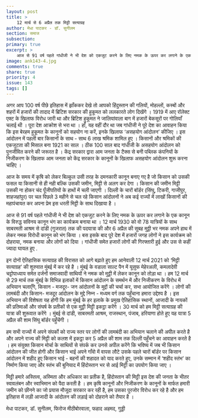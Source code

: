 ```yaml
---
layout: post
title: >
    12 मार्च से 6 अप्रैल तक मिट्टी सत्याग्रह
author: मेधा पाटकर - डॉ. सुनीलम
section: समाज
subsection:
primary: true
excerpt: >
    आज से 91 वर्ष पहले गांधीजी ने भी देश को एकजुट करने के लिए नमक के ऊपर कर लगाने के एक कानून के विरुद्ध सविनय कानून भंग का कार्यक्रम बनाया था ।
image: ank143-4.jpg
comments: true
share: true
priority: 4
issue: 143
tags: []
---
```


अगर आप 100 वर्ष पीछे इतिहास में झाँककर देखे तो आपको हिंदुस्तान की गलियों, मोहल्लों, कस्बों और शहरों में हजारों की तादाद में ब्रिटिश सरकार की हुकूमत को ललकारते लोग दिखेंगे । 1919 में आए रॉलेक्ट एक्ट के खिलाफ विरोध जारी था और ब्रिटिश हुकूमत ने जालियांवाला बाग में हजारों बेकसूरों पर गोलियाँ चलाई थी । पूरा देश आक्रोश से भरा था । हाँ, यह वहीं दौर था जब गांधीजी ने पूरे देश का आवाहन किया कि इस बेरहम हुकूमत के कानूनों को  सहयोग ना करें, इनके खिलाफ  ‘असहयोग आंदोलन’ कीजिए । इस आंदोलन में पहली बार किसानों के साथ - साथ 6 लाख श्रमिक शामिल हुए । किसानों और श्रमिकों की एकजुटता की मिसाल बना 1921 का साल । ठीक 100 साल बाद गांधीजी के असहयोग आंदोलन को पुनर्जीवित करने की जरूरत है । केंद्र सरकार द्वारा आम जनता के टैक्स से बनी पब्लिक कंपनियों के निजीकरण के खिलाफ आम जनता को केंद्र सरकार के कानूनों के खिलाफ असहयोग आंदोलन शुरू करना चाहिए ।

आज के समय में कृषि को लेकर बिल्कुल उसी तरह के दमनकारी कानून बनाए गए है जो किसान को उसकी फसल या किसानी से ही नही बल्कि उसकी जमीन, मिट्टी से अलग कर देगा । किसान की जमीन मिट्टी उसकी ना होकर चंद पूँजीपतियों के हाथों में चली जाएगी । दिल्ली के चारों बॉर्डर (सिंघु, टिकरी, गाजीपुर, शाहजहांपुर) पर चल पिछले 3 महीने से चल रहे किसान आंदोलनों ने अब कई राज्यों में लाखों किसानों की महापंचायत कर अपना प्रेम इस धरती मिट्टी के साथ दिखाया है ।

आज से 91 वर्ष पहले गांधीजी ने भी देश को एकजुट करने के लिए नमक के ऊपर कर लगाने के एक कानून के विरुद्ध सविनय कानून भंग का कार्यक्रम बनाया था । 12 मार्च 1930 को वो 78 यात्रियों के साथ साबरमती आश्रम से दांडी (गुजरात) तक की पदयात्रा की और 6 अप्रैल की सुबह मुठ्ठी भर नमक अपने हाथ में लेकर नमक विरोधी कानून को भंग किया । बस इसके बाद पूरे देश में हजारों जगह लोगों ने इस कार्यक्रम को दोहराया, नमक बनाया और लोगों को दिया । गांधीजी समेत हजारों लोगों की गिरफ्तारी हुई और उस से कहीं ज्यादा घायल हुए .

इन दोनों ऐतिहासिक सत्याग्रह की विरासत को आगे बढ़ाते हुए हम आनेवाली 12 मार्च 2021 को  ‘मिट्टी सत्याग्रह’ की शुरुवात मुंबई में कर रहे है । मुंबई के वडाला साल्ट पैन में यूसुफ मेहेरअली, कमलादेवी चट्टोपाध्याय समेत दर्जनों समाजवादी साथियों ने नमक को मुट्ठी में लेकर कानून को तोड़ा था । हम 12 मार्च से 29 मार्च तक मुंबई के विभिन्न इलाकों में किसान आंदोलन के समर्थन में और निजीकरण के विरोध में अभियान चलाएँगे, किसान - मजदूर- जन आंदोलनों के मुद्दों की चर्चा कर, सभा आयोजित करेंगे । लोगों की लामबंदी और किसान- मजदूर आंदोलन के मुद्दे निम्न - मध्यम वर्ग तक पहुँचाना हमारा उद्देश्य है । इस अभियान की विशेषता यह होगी कि हम मुंबई के हर इलाके के प्रमुख ऐतिहासिक स्थानों, आजादी के नायकों की प्रतिमाओं और संघर्ष के प्रतीकों से एक मुट्ठी मिट्टी इकट्ठा करेंगे । 30 मार्च को हम मिट्टी सत्याग्रह की यात्रा की शुरूवात करेंगे । मुंबई से दांडी, साबरमती आश्रम, राजस्थान, पंजाब, हरियाणा होते हुए यह यात्रा 5 अप्रैल की शाम सिंघु बॉर्डर पहुँचेंगी ।

हम सभी राज्यों में अपने संपर्को को राज्य स्तर पर लोगों की लामबंदी का अभियान चलाने की अपील करते है और अपने राज्य की मिट्टी को कलश में इकट्ठा कर 5 अप्रैल की शाम तक दिल्ली पहुँचने का आवाहन करते है ।
हम संयुक्त किसान मोर्चा के साथियों से संपर्क कर उनसे अपील करेंगे कि भविष्य में जब भी किसान आंदोलन की जीत होगी और किसान भाई अपने गाँवो में वापस लौटे उसके पहले चारों बॉर्डर पर किसान आंदोलन में शहीद हुए किसान भाई - बहनों की शहादत को याद करते हुए, उनके सम्मान में ‘शहीद स्तंभ’ का निर्माण किया जाए और स्तंभ की बुनियाद में हिंदोस्तान भर से आई मिट्टी का उपयोग किया जाए ।

मिट्टी हमारे अस्तित्व, अस्मिता और अधिकार का प्रतीक है, हिंदोस्तान की मिट्टी इस देश की जनता के भीतर स्वावलंबन और स्वाभिमान को पैदा करती है । हम कृषि कानूनों और निजीकरण के कानूनों के मार्फत हमारी जमीन को छीनने का जो प्रयास मौजूदा सरकार कर रही है, हम उसका पुरजोर विरोध कर रहे है और हम इतिहास में लड़ी आजादी के आंदोलन की लड़ाई को दोहराने को तैयार है ।

मेधा पाटकर, डॉ. सुनीलम, फिरोज मीठीबोरवाला, फहाद अहमद, गुड्डी

